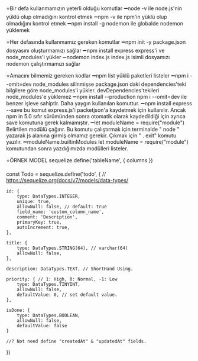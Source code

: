 
⭐Bir defa kullanmamızın yeterli olduğu komutlar
    ➖node -v ile node.js'nin yüklü olup olmadığını kontrol etmek
    ➖npm -v ile npm'in yüklü olup olmadığını kontrol etmek
    ➖npm install -g nodemon ile globalde nodemon yüklemek

⭐Her defasında kullanmamız gereken komutlar
    ➖npm init -y package.json dosyasını oluşturmamızı sağlar
    ➖npm install express express'i ve node_modules'i  yükler
    ➖nodemon index.js  index.js isimli dosyamızı nodemon çalıştırmamızı sağlar

⭐Amacını bilmemiz gereken kodlar
    ➖npm list yüklü paketleri listeler
    ➖npm i --omit=dev node_modules silinmişse package.json daki dependencies'teki bilgilere göre node_modules'i yükler. devDependencies'tekileri node_modules'e yüklemez
    ➖npm install --production  npm i --omit=dev ile benzer işleve sahiptir. Daha yaygın kullanılan komuttur.
    ➖npm install express --save bu komut express.js'i packetjson'a kaydetmek için kullanılır. Ancak npm in 5.0 sıfır sürümünden sonra otomatik olarak kaydedildiği için ayrıca    save komutuna gerek kalmamıştır.
    ➖let moduleName = require("module") Belirtilen modülü çağırır. Bu komutu çalıştırmak için terminalde "  node   " yazarak js alanına girmiş olmamız gerekir. Çıkmak için  "  .   exit" komutu yazılır.
    ➖moduleName.builtinModules  let moduleName = require("module") komutundan sonra yazdığımızda modülleri listeler. 


⭐ÖRNEK MODEL
sequelize.define('tableName', { columns })

const Todo = sequelize.define('todo', {
    // https://sequelize.org/docs/v7/models/data-types/

    id: {
        type: DataTypes.INTEGER,
        unique: true,
        allowNull: false, // default: true
        field_name: 'custom_column_name',
        comment: 'Description',
        primaryKey: true,
        autoIncrement: true,
    },
    
    title: {
        type: DataTypes.STRING(64), // varchar(64)
        allowNull: false,
    },
    
    description: DataTypes.TEXT, // ShortHand Using.
    
    priority: { // 1: High, 0: Normal, -1: Low
        type: DataTypes.TINYINT,
        allowNull: false,
        defaultValue: 0, // set default value.
    },
    
    isDone: {
        type: DataTypes.BOOLEAN,
        allowNull: false,
        defaultValue: false
    }
    
    //? Not need define "createdAt" & "updatedAt" fields.
})